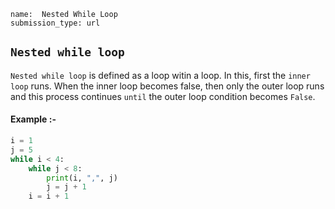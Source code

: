 ```ngMeta
name:  Nested While Loop
submission_type: url
```
## `Nested while loop`

`Nested while loop` is defined as a loop witin a loop. In this, first the `inner loop` runs. When the inner loop becomes false, then only the outer loop runs and this process continues `until` the outer loop condition becomes `False`.


#### Example :-

```python
i = 1
j = 5
while i < 4:
    while j < 8:
        print(i, ",", j)
        j = j + 1
    i = i + 1
```
